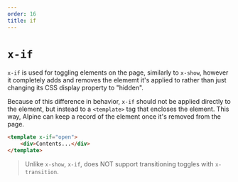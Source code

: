 ```yaml
---
order: 16
title: if
---
```


# `x-if`

`x-if` is used for toggling elements on the page, similarly to `x-show`, however it completely adds and removes the elememt it's applied to rather than just changing its CSS display property to "hidden".

Because of this difference in behavior, `x-if` should not be applied directly to the element, but instead to a `<template>` tag that encloses the element. This way, Alpine can keep a record of the element once it's removed from the page.

```html
<template x-if="open">
    <div>Contents...</div>
</template>
```

> Unlike `x-show`, `x-if`, does NOT support transitioning toggles with `x-transition`.
